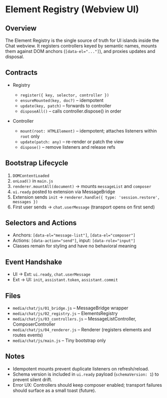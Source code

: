 # Element Registry (Webview UI)

## Overview

The Element Registry is the single source of truth for UI islands inside the Chat webview. It registers controllers keyed by semantic names, mounts them against DOM anchors (`[data-el="..."]`), and proxies updates and disposal.

## Contracts

- Registry
  - `register({ key, selector, controller })`
  - `ensureMounted(key, doc?)` – idempotent
  - `update(key, patch)` – forwards to controller
  - `disposeAll()` – calls controller.dispose() in order

- Controller
  - `mount(root: HTMLElement)` – idempotent; attaches listeners within `root` only
  - `update(patch: any)` – re-render or patch the view
  - `dispose()` – remove listeners and release refs

## Bootstrap Lifecycle

1. `DOMContentLoaded`
2. `onLoad()` in `main.js`
3. `renderer.mountAll(document)` → mounts `messageList` and `composer`
4. `ui.ready` posted to extension via MessageBridge
5. Extension sends `init` → `renderer.handle({ type: 'session.restore', messages })`
6. First user sends → `chat.userMessage` (transport opens on first send)

## Selectors and Actions

- Anchors: `[data-el="message-list"]`, `[data-el="composer"]`
- Actions: `[data-action="send"]`, input: `[data-role="input"]`
- Classes remain for styling and have no behavioral meaning

## Event Handshake

- UI → Ext: `ui.ready`, `chat.userMessage`
- Ext → UI: `init`, `assistant.token`, `assistant.commit`

## Files

- `media/chat/js/01_bridge.js` – MessageBridge wrapper
- `media/chat/js/02_registry.js` – ElementsRegistry
- `media/chat/js/03_controllers.js` – MessageListController, ComposerController
- `media/chat/js/04_renderer.js` – Renderer (registers elements and routes events)
- `media/chat/js/main.js` – Tiny bootstrap only

## Notes

- Idempotent mounts prevent duplicate listeners on refresh/reload.
- Schema version is included in `ui.ready` payload (`schemaVersion: 1`) to prevent silent drift.
- Error UX: Controllers should keep composer enabled; transport failures should surface as a small toast (future).

